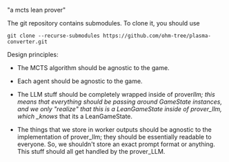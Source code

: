 "a mcts lean prover"

The git repository contains submodules. To clone it, you should use

```
git clone --recurse-submodules https://github.com/ohm-tree/plasma-converter.git
```

Design principles:

-   The MCTS algorithm should be agnostic to the game.
-   Each agent should be agnostic to the game.
-   The LLM stuff should be completely wrapped inside of prover*llm;
    this means that everything should be passing around GameState
    instances, and we only "realize" that this is a LeanGameState
    inside of prover_llm, which \_knows* that its a LeanGameState.

-   The things that we store in worker outputs should be agnostic
    to the implementation of prover_llm; they should be essentially
    readable to everyone. So, we shouldn't store an exact prompt
    format or anything. This stuff should all get handled by the
    prover_LLM.
